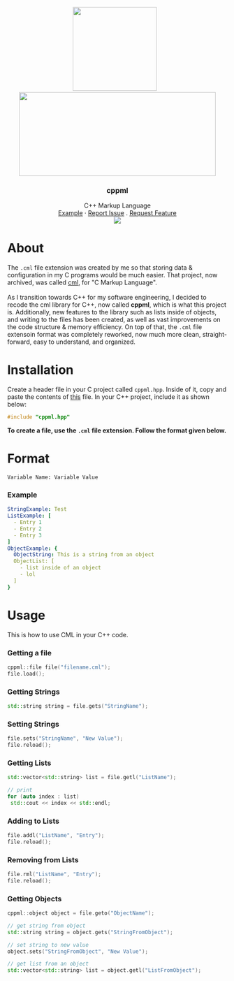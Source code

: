 <p align="center">
<img width="192px" height="192px" src="https://user-images.githubusercontent.com/71285258/180133684-46db1c15-70c9-4832-ad1b-cd0b29ccc405.png">&nbsp; &nbsp; <img width="450px" height="192px" src="https://user-images.githubusercontent.com/71285258/180306893-b078f92b-af8f-424e-b409-42ad15712163.png">
  
  <h3 align="center">cppml</h3>
  <p align="center">
    C++ Markup Language
    <br>
    <a href="https://github.com/the-antibody/cppml/blob/main/example/main.cpp">Example</a>
    ·
    <a href="https://github.com/the-antibody/cppml/issues/new">Report Issue</a>
    .
    <a href="https://github.com/the-antibody/cppml/issues/new">Request Feature</a>
    <br />
    <img src="https://img.shields.io/github/license/the-antibody/cppml.svg?style=flat-square">
  </p>
</p>

# About
The `.cml` file extension was created by me so that storing data & configuration in my C programs would be much easier. That project, now archived, was called [cml](https://github.com/Yochran/cml), for "C Markup Language". 
<br><br>
As I transition towards C++ for my software engineering, I decided to recode the cml library for C++, now called **cppml**, which is what this project is. Additionally, new features to the library such as lists inside of objects, and writing to the files has been created, as well as vast improvements on the code structure & memory efficiency. On top of that, the `.cml` file extensoin format was completely reworked, now much more clean, straight-forward, easy to understand, and organized.

# Installation
Create a header file in your C project called `cppml.hpp`. Inside of it, copy and paste the contents of [this](https://github.com/the-antibody/cppml/blob/main/cppml.hpp) file. In your C++ project, include it as shown below:
```c
#include "cppml.hpp"
```
**To create a file, use the `.cml` file extension. Follow the format given below.**

# Format
`Variable Name: Variable Value`<br>

### Example
```yml
StringExample: Test
ListExample: [
  - Entry 1
  - Entry 2
  - Entry 3
]
ObjectExample: {
  ObjectString: This is a string from an object
  ObjectList: [
    - list inside of an object
    - lol
  ]
}
```

# Usage
This is how to use CML in your C++ code.

### Getting a file
```cpp
cppml::file file("filename.cml");
file.load();
```

### Getting Strings
```cpp
std::string string = file.gets("StringName");
```

### Setting Strings
```cpp
file.sets("StringName", "New Value");
file.reload();
```

### Getting Lists
```cpp
std::vector<std::string> list = file.getl("ListName");

// print
for (auto index : list)
 std::cout << index << std::endl;
```

### Adding to Lists
```cpp
file.addl("ListName", "Entry");
file.reload();
```

### Removing from Lists
```cpp
file.rml("ListName", "Entry");
file.reload();
```

### Getting Objects
```cpp
cppml::object object = file.geto("ObjectName");

// get string from object
std::string string = object.gets("StringFromObject");

// set string to new value
object.sets("StringFromObject", "New Value");

// get list from an object
std::vector<std::string> list = object.getl("ListFromObject");
```

